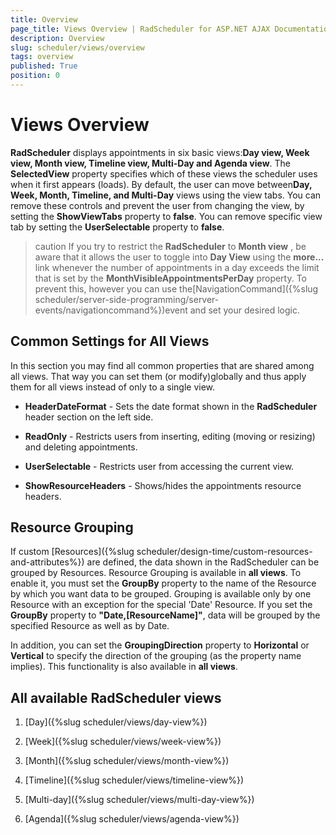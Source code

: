 ```yaml
---
title: Overview
page_title: Views Overview | RadScheduler for ASP.NET AJAX Documentation
description: Overview
slug: scheduler/views/overview
tags: overview
published: True
position: 0
---
```


# Views Overview



**RadScheduler** displays appointments in six basic views:**Day view, Week view, Month view, Timeline view, Multi-Day and Agenda view**. The **SelectedView** property specifies which of these views the scheduler uses when it first appears (loads). By default, the user can move between**Day, Week, Month, Timeline, and Multi-Day** views using the view tabs. You can remove these controls and prevent the user from changing the view, by setting the **ShowViewTabs** property to **false**. You can remove specific view tab by setting the **UserSelectable** property to **false**.

>caution If you try to restrict the **RadScheduler** to **Month view** , be aware that it allows the user to toggle into **Day View** using the **more...** link whenever the number of appointments in a day exceeds the limit that is set by the **MonthVisibleAppointmentsPerDay** property. To prevent this, however you can use the[NavigationCommand]({%slug scheduler/server-side-programming/server-events/navigationcommand%})event and set your desired logic.
>


## Common Settings for All Views

In this section you may find all common properties that are shared among all views. That way you can set them (or modify)globally and thus apply them for all views instead of only to a single view.

* **HeaderDateFormat** - Sets the date format shown in the **RadScheduler** header section on the left side.

* **ReadOnly** - Restricts users from inserting, editing (moving or resizing) and deleting appointments.

* **UserSelectable** - Restricts user from accessing the current view.

* **ShowResourceHeaders** - Shows/hides the appointments resource headers.

## Resource Grouping

If custom [Resources]({%slug scheduler/design-time/custom-resources-and-attributes%}) are defined, the data shown in the RadScheduler can be grouped by Resources. Resource Grouping is available in **all views**. To enable it, you must set the **GroupBy** property to the name of the Resource by which you want data to be grouped. Grouping is available only by one Resource with an exception for the special 'Date' Resource. If you set the **GroupBy** property to **"Date,[ResourceName]"**, data will be grouped by the specified Resource as well as by Date.

In addition, you can set the **GroupingDirection** property to **Horizontal** or **Vertical** to specify the direction of the grouping (as the property name implies). This functionality is also available in **all views**.

## All available RadScheduler views

1. [Day]({%slug scheduler/views/day-view%})

1. [Week]({%slug scheduler/views/week-view%})

1. [Month]({%slug scheduler/views/month-view%})

1. [Timeline]({%slug scheduler/views/timeline-view%})

1. [Multi-day]({%slug scheduler/views/multi-day-view%})

1. [Agenda]({%slug scheduler/views/agenda-view%})
